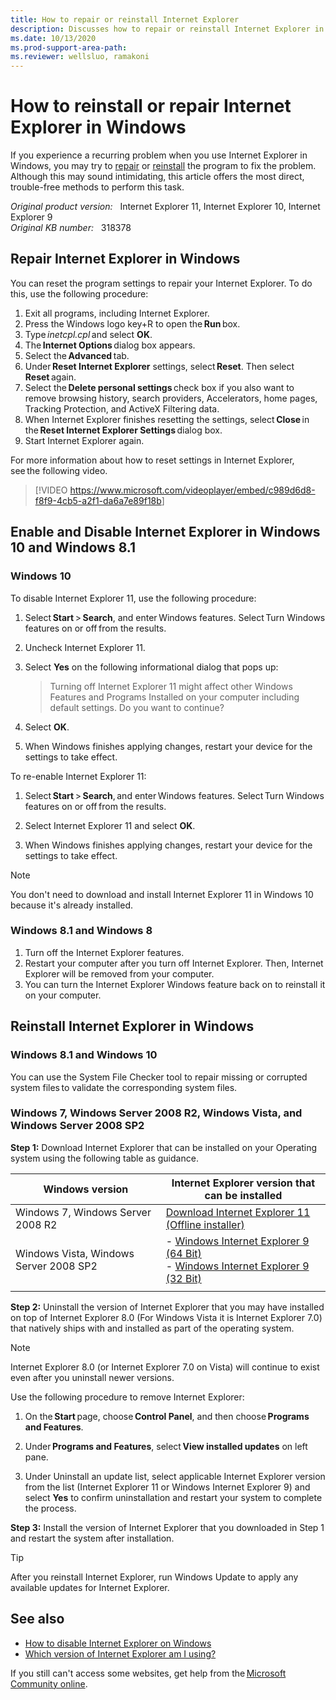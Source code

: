 ```yaml
---
title: How to repair or reinstall Internet Explorer
description: Discusses how to repair or reinstall Internet Explorer in Windows.
ms.date: 10/13/2020
ms.prod-support-area-path: 
ms.reviewer: wellsluo, ramakoni
---
```

# How to reinstall or repair Internet Explorer in Windows

If you experience a recurring problem when you use Internet Explorer in Windows, you may try to [repair](#repair-internet-explorer-in-windows) or [reinstall](#reinstall-internet-explorer-in-windows) the program to fix the problem. Although this may sound intimidating, this article offers the most direct, trouble-free methods to perform this task.

_Original product version:_ &nbsp; Internet Explorer 11, Internet Explorer 10, Internet Explorer 9  
_Original KB number:_ &nbsp; 318378

## Repair Internet Explorer in Windows

You can reset the program settings to repair your Internet Explorer. To do this, use the following procedure:

1. Exit all programs, including Internet Explorer.
2. Press the Windows logo key+R to open the **Run** box.
3. Type *inetcpl.cpl* and select **OK**.
4. The **Internet Options** dialog box appears.
5. Select the **Advanced** tab.
6. Under **Reset Internet Explorer** settings, select **Reset**. Then select **Reset** again.
7. Select the **Delete personal settings** check box if you also want to remove browsing history, search providers, Accelerators, home pages, Tracking Protection, and ActiveX Filtering data.
8. When Internet Explorer finishes resetting the settings, select **Close** in the **Reset Internet Explorer Settings** dialog box.
9. Start Internet Explorer again.

For more information about how to reset settings in Internet Explorer, see the following video.

> [!VIDEO <https://www.microsoft.com/videoplayer/embed/c989d6d8-f8f9-4cb5-a2f1-da6a7e89f18b>]

## Enable and Disable Internet Explorer in Windows 10 and Windows 8.1

### Windows 10

To disable Internet Explorer 11, use the following procedure:

1. Select **Start** > **Search**, and enter Windows features. Select Turn Windows features on or off from the results.
2. Uncheck Internet Explorer 11.

3. Select **Yes** on the following informational dialog that pops up:

   > Turning off Internet Explorer 11 might affect other Windows Features and Programs Installed on your computer including default settings. Do you want to continue?

4. Select **OK**.
5. When Windows finishes applying changes, restart your device for the settings to take effect.

To re-enable Internet Explorer 11:

1. Select **Start** > **Search**, and enter Windows features. Select Turn Windows features on or off from the results.

2. Select Internet Explorer 11 and select **OK**.

3. When Windows finishes applying changes, restart your device for the settings to take effect.

> [!NOTE]
> You don't need to download and install Internet Explorer 11 in Windows 10 because it's already installed.

### Windows 8.1 and Windows 8

1. Turn off the Internet Explorer features.
2. Restart your computer after you turn off Internet Explorer. Then, Internet Explorer will be removed from your computer.
3. You can turn the Internet Explorer Windows feature back on to reinstall it on your computer.

## Reinstall Internet Explorer in Windows

### Windows 8.1 and Windows 10

You can use the System File Checker tool to repair missing or corrupted system files to validate the corresponding system files.

### Windows 7, Windows Server 2008 R2, Windows Vista, and Windows Server 2008 SP2

**Step 1:** Download Internet Explorer that can be installed on your Operating system using the following table as guidance.

|Windows version |Internet Explorer version that can be installed |
|---|---|
|Windows 7, Windows Server 2008 R2 |[Download Internet Explorer 11 (Offline installer)](https://support.microsoft.com/topic/download-internet-explorer-11-offline-installer-99d492a1-3a62-077b-c476-cf028aff9a7f)|
|Windows Vista, Windows Server 2008 SP2|- [Windows Internet Explorer 9 (64 Bit)](https://www.microsoft.com/download/details.aspx?id=43374)<br/>- [Windows Internet Explorer 9 (32 Bit)](https://www.microsoft.com/download/details.aspx?id=29254)|
|||

**Step 2:** Uninstall the version of Internet Explorer that you may have installed on top of Internet Explorer 8.0 (For Windows Vista it is Internet Explorer 7.0) that natively ships with and installed as part of the operating system.

> [!NOTE]
> Internet Explorer 8.0 (or Internet Explorer 7.0 on Vista) will continue to exist even after you uninstall newer versions.

Use the following procedure to remove Internet Explorer:

1. On the **Start** page, choose **Control Panel**, and then choose **Programs and Features**.

2. Under **Programs and Features**, select **View installed updates** on left pane.

3. Under Uninstall an update list, select applicable Internet Explorer version from the list (Internet Explorer 11 or Windows Internet Explorer 9) and select **Yes** to confirm uninstallation and restart your system to complete the process.

**Step 3:** Install the version of Internet Explorer that you downloaded in Step 1 and restart the system after installation.

> [!TIP]
> After you reinstall Internet Explorer, run Windows Update to apply any available updates for Internet Explorer.

## See also

- [How to disable Internet Explorer on Windows](https://support.microsoft.com/help/4013567/how-to-disable-internet-explorer-on-windows)
- [Which version of Internet Explorer am I using?](https://support.microsoft.com/help/17295/internet-explorer-which-version-am-i-using)

If you still can't access some websites, get help from the [Microsoft Community online](https://answers.microsoft.com/).
